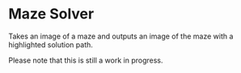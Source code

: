 # Maze Solver

Takes an image of a maze and outputs an image of the maze with a highlighted solution path.

Please note that this is still a work in progress.
